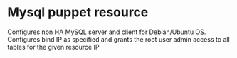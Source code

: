 # Mysql puppet resource

Configures non HA MySQL server and client for Debian/Ubuntu OS.
Configures bind IP as specified and grants the root user admin access to all
tables for the given resource IP
